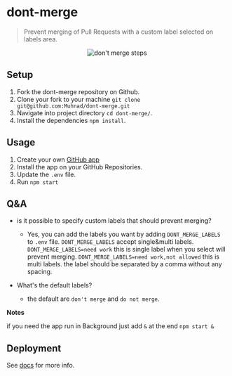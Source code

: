 # dont-merge

> Prevent merging of Pull Requests with a custom label selected on labels area.

<p align="center">
  <img alt="don't merge steps" src ="https://media.giphy.com/media/l4pSU121cLwSeJudG/giphy.gif"/>
</p>

## Setup

 1. Fork the dont-merge repository on Github.
 2. Clone your fork to your machine `git clone git@github.com:Muhnad/dont-merge.git`
 3. Navigate into project directory `cd dont-merge/`.
 4. Install the dependencies `npm install`.

## Usage
1. Create your own [GitHub app](https://probot.github.io/docs/development/#manually-configuring-a-github-app)
2. Install the app on your GitHub Repositories.
3. Update the `.env` file.
4. Run `npm start`

## Q&A
- is it possible to specify custom labels that should prevent merging?
  - Yes, you can add the labels you want by adding `DONT_MERGE_LABELS` to `.env` file.
  `DONT_MERGE_LABELS` accept single&multi labels.
  `DONT_MERGE_LABELS=need work` this is single label when you select will prevent merging.
  `DONT_MERGE_LABELS=need work,not allowed` this is multi labels. the label should be separated by a comma without any spacing.

- What's the default labels?
  - the default are `don't merge` and `do not merge`.


**Notes**

 if you need the app run in Background just add `&` at the end `npm start &`


## Deployment

 See [docs](https://probot.github.io/docs/deployment/) for more info.
